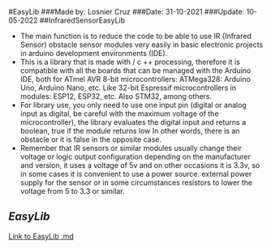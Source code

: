 #EasyLib
###Made by: Losnier Cruz
###Date: 31-10-2021
###Update: 10-05-2022
##InfraredSensorEasyLib
* The main function is to reduce the code to be able to use IR (Infrared Sensor) obstacle sensor modules very easily in basic electronic projects in arduino development environments (IDE).
* This is a library that is made with / c ++ processing, therefore it is compatible with all the boards that can be managed with the Arduino IDE, both for ATmel AVR 8-bit microcontrollers: ATMega328: Arduino Uno, Arduino Nano, etc. Like 32-bit Espressif microcontrollers in modules: ESP12, ESP32, etc. Also STM32, among others.
* For library use, you only need to use one input pin (digital or analog input as digital, be careful with the maximum voltage of the microcontroller), the library evaluates the digital input and returns a boolean, true if the module returns low In other words, there is an obstacle or it is false in the opposite case.
* Remember that IR sensors or similar modules usually change their voltage or logic output configuration depending on the manufacturer and version, it uses a voltage of 5v and on other occasions it is 3.3v, so in some cases it is convenient to use a power source. external power supply for the sensor or in some circumstances resistors to lower the voltage from 5 to 3.3 or similar.

## *EasyLib*
[Link to EasyLib .md](https://github.com/losniercruz/EasyLib/blob/main/README.md)

